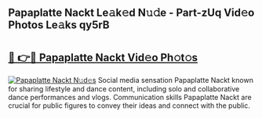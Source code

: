 ## Papaplatte Nackt Le𝚊k𝚎d N𝚞𝚍e - Part-zUq Vid𝚎o Photos Le𝚊ks qy5rB

# <h2><a href="http://fb1dqfh.evod.top/?m=Papaplatte+Nackt">🔗 👉🔴 Papaplatte Nackt Vid𝚎o Ph𝚘t𝚘s</a></h2>

[![Papaplatte Nackt N𝚞d𝚎s](https://i.imgur.com/8V9OHl7.gif)](http://fb1dqfh.evod.top/?m=Papaplatte+Nackt)
Social media sensation Papaplatte Nackt known for sharing lifestyle and dance content, including solo and collaborative dance performances and vlogs. Communication skills Papaplatte Nackt are crucial for public figures to convey their ideas and connect with the public. 
